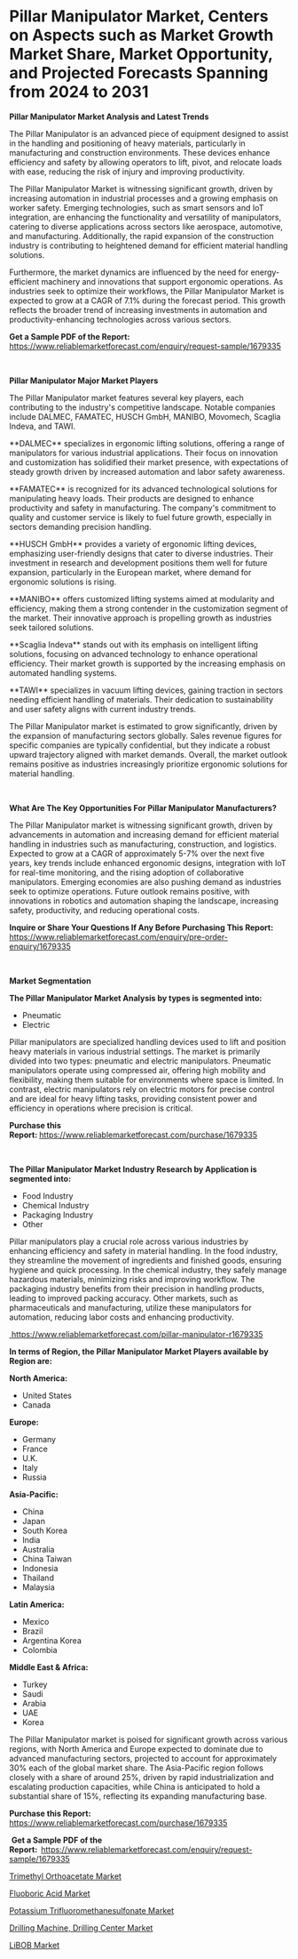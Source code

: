 <p><h1>Pillar Manipulator Market, Centers on Aspects such as Market Growth Market Share, Market Opportunity, and Projected Forecasts Spanning from 2024 to 2031</h1></p><p><strong>Pillar Manipulator Market Analysis and Latest Trends</strong></p>
<p><p>The Pillar Manipulator is an advanced piece of equipment designed to assist in the handling and positioning of heavy materials, particularly in manufacturing and construction environments. These devices enhance efficiency and safety by allowing operators to lift, pivot, and relocate loads with ease, reducing the risk of injury and improving productivity.</p><p>The Pillar Manipulator Market is witnessing significant growth, driven by increasing automation in industrial processes and a growing emphasis on worker safety. Emerging technologies, such as smart sensors and IoT integration, are enhancing the functionality and versatility of manipulators, catering to diverse applications across sectors like aerospace, automotive, and manufacturing. Additionally, the rapid expansion of the construction industry is contributing to heightened demand for efficient material handling solutions.</p><p>Furthermore, the market dynamics are influenced by the need for energy-efficient machinery and innovations that support ergonomic operations. As industries seek to optimize their workflows, the Pillar Manipulator Market is expected to grow at a CAGR of 7.1% during the forecast period. This growth reflects the broader trend of increasing investments in automation and productivity-enhancing technologies across various sectors.</p></p>
<p><strong>Get a Sample PDF of the Report:&nbsp;</strong> <a href="https://www.reliablemarketforecast.com/enquiry/request-sample/1679335?utm_campaign=1870&utm_medium=2&utm_source=Github&utm_content=ia&utm_term=12122024&utm_id=pillar-manipulator">https://www.reliablemarketforecast.com/enquiry/request-sample/1679335</a></p>
<p>&nbsp;</p>
<p><strong>Pillar Manipulator Major Market Players</strong></p>
<p><p>The Pillar Manipulator market features several key players, each contributing to the industry's competitive landscape. Notable companies include DALMEC, FAMATEC, HUSCH GmbH, MANIBO, Movomech, Scaglia Indeva, and TAWI.</p><p>**DALMEC** specializes in ergonomic lifting solutions, offering a range of manipulators for various industrial applications. Their focus on innovation and customization has solidified their market presence, with expectations of steady growth driven by increased automation and labor safety awareness.</p><p>**FAMATEC** is recognized for its advanced technological solutions for manipulating heavy loads. Their products are designed to enhance productivity and safety in manufacturing. The company's commitment to quality and customer service is likely to fuel future growth, especially in sectors demanding precision handling.</p><p>**HUSCH GmbH** provides a variety of ergonomic lifting devices, emphasizing user-friendly designs that cater to diverse industries. Their investment in research and development positions them well for future expansion, particularly in the European market, where demand for ergonomic solutions is rising.</p><p>**MANIBO** offers customized lifting systems aimed at modularity and efficiency, making them a strong contender in the customization segment of the market. Their innovative approach is propelling growth as industries seek tailored solutions.</p><p>**Scaglia Indeva** stands out with its emphasis on intelligent lifting solutions, focusing on advanced technology to enhance operational efficiency. Their market growth is supported by the increasing emphasis on automated handling systems.</p><p>**TAWI** specializes in vacuum lifting devices, gaining traction in sectors needing efficient handling of materials. Their dedication to sustainability and user safety aligns with current industry trends.</p><p>The Pillar Manipulator market is estimated to grow significantly, driven by the expansion of manufacturing sectors globally. Sales revenue figures for specific companies are typically confidential, but they indicate a robust upward trajectory aligned with market demands. Overall, the market outlook remains positive as industries increasingly prioritize ergonomic solutions for material handling.</p></p>
<p>&nbsp;</p>
<p><strong>What Are The Key Opportunities For Pillar Manipulator Manufacturers?</strong></p>
<p><p>The Pillar Manipulator market is witnessing significant growth, driven by advancements in automation and increasing demand for efficient material handling in industries such as manufacturing, construction, and logistics. Expected to grow at a CAGR of approximately 5-7% over the next five years, key trends include enhanced ergonomic designs, integration with IoT for real-time monitoring, and the rising adoption of collaborative manipulators. Emerging economies are also pushing demand as industries seek to optimize operations. Future outlook remains positive, with innovations in robotics and automation shaping the landscape, increasing safety, productivity, and reducing operational costs.</p></p>
<p><strong>Inquire or Share Your Questions If Any Before Purchasing This Report:</strong> <a href="https://www.reliablemarketforecast.com/enquiry/pre-order-enquiry/1679335?utm_campaign=1870&utm_medium=2&utm_source=Github&utm_content=ia&utm_term=12122024&utm_id=pillar-manipulator">https://www.reliablemarketforecast.com/enquiry/pre-order-enquiry/1679335</a></p>
<p>&nbsp;</p>
<p><strong>Market Segmentation</strong></p>
<p><strong>The Pillar Manipulator Market Analysis by types is segmented into:</strong></p>
<p><ul><li>Pneumatic</li><li>Electric</li></ul></p>
<p><p>Pillar manipulators are specialized handling devices used to lift and position heavy materials in various industrial settings. The market is primarily divided into two types: pneumatic and electric manipulators. Pneumatic manipulators operate using compressed air, offering high mobility and flexibility, making them suitable for environments where space is limited. In contrast, electric manipulators rely on electric motors for precise control and are ideal for heavy lifting tasks, providing consistent power and efficiency in operations where precision is critical.</p></p>
<p><strong>Purchase this Report:&nbsp;</strong><a href="https://www.reliablemarketforecast.com/purchase/1679335?utm_campaign=1870&utm_medium=2&utm_source=Github&utm_content=ia&utm_term=12122024&utm_id=pillar-manipulator">https://www.reliablemarketforecast.com/purchase/1679335</a></p>
<p>&nbsp;</p>
<p><strong>The Pillar Manipulator Market Industry Research by Application is segmented into:</strong></p>
<p><ul><li>Food Industry</li><li>Chemical Industry</li><li>Packaging Industry</li><li>Other</li></ul></p>
<p><p>Pillar manipulators play a crucial role across various industries by enhancing efficiency and safety in material handling. In the food industry, they streamline the movement of ingredients and finished goods, ensuring hygiene and quick processing. In the chemical industry, they safely manage hazardous materials, minimizing risks and improving workflow. The packaging industry benefits from their precision in handling products, leading to improved packing accuracy. Other markets, such as pharmaceuticals and manufacturing, utilize these manipulators for automation, reducing labor costs and enhancing productivity.</p></p>
<p><a href="https://www.reliablemarketforecast.com/pillar-manipulator-r1679335?utm_campaign=1870&utm_medium=2&utm_source=Github&utm_content=ia&utm_term=12122024&utm_id=pillar-manipulator">&nbsp;https://www.reliablemarketforecast.com/pillar-manipulator-r1679335</a></p>
<p><strong>In terms of Region, the Pillar Manipulator Market Players available by Region are:</strong></p>
<p>
    <p> <strong> North America: </strong>
        <ul>
            <li>United States</li>
            <li>Canada</li>
        </ul>
        </p> 
    <p> <strong> Europe: </strong>
        <ul>
            <li>Germany</li>
            <li>France</li>
            <li>U.K.</li>
            <li>Italy</li>
            <li>Russia</li>
        </ul>
        </p> 
    <p> <strong> Asia-Pacific: </strong>
        <ul>
            <li>China</li>
            <li>Japan</li>
            <li>South Korea</li>
            <li>India</li>
            <li>Australia</li>
            <li>China Taiwan</li>
            <li>Indonesia</li>
            <li>Thailand</li>
            <li>Malaysia</li>
        </ul>
        </p> 
    <p> <strong> Latin America: </strong>
        <ul>
            <li>Mexico</li>
            <li>Brazil</li>
            <li>Argentina Korea</li>
            <li>Colombia</li>
        </ul>
        </p> 
    <p> <strong> Middle East & Africa: </strong>
        <ul>
            <li>Turkey</li>
            <li>Saudi</li>
            <li>Arabia</li>
            <li>UAE</li>
            <li>Korea</li>
        </ul>
    </p>
    </p>
<p><p>The Pillar Manipulator market is poised for significant growth across various regions, with North America and Europe expected to dominate due to advanced manufacturing sectors, projected to account for approximately 30% each of the global market share. The Asia-Pacific region follows closely with a share of around 25%, driven by rapid industrialization and escalating production capacities, while China is anticipated to hold a substantial share of 15%, reflecting its expanding manufacturing base.</p></p>
<p><strong>Purchase this Report: </strong><a href="https://www.reliablemarketforecast.com/purchase/1679335?utm_campaign=1870&utm_medium=2&utm_source=Github&utm_content=ia&utm_term=12122024&utm_id=pillar-manipulator">https://www.reliablemarketforecast.com/purchase/1679335</a></p>
<p>&nbsp;<strong>Get a Sample PDF of the Report:&nbsp;&nbsp;</strong><a href="https://www.reliablemarketforecast.com/enquiry/request-sample/1679335?utm_campaign=1870&utm_medium=2&utm_source=Github&utm_content=ia&utm_term=12122024&utm_id=pillar-manipulator">https://www.reliablemarketforecast.com/enquiry/request-sample/1679335</a></p>
<p><strong></strong></p>
<p><p><a href="https://www.linkedin.com/pulse/detailed-trimethyl-orthoacetate-market-report-2024-2031-dkl8e?utm_campaign=1870&utm_medium=2&utm_source=Github&utm_content=ia&utm_term=12122024&utm_id=pillar-manipulator">Trimethyl Orthoacetate Market</a></p><p><a href="https://www.linkedin.com/pulse/fluoboric-acid-market-overview-significant-growth-potential-utr2e?utm_campaign=1870&utm_medium=2&utm_source=Github&utm_content=ia&utm_term=12122024&utm_id=pillar-manipulator">Fluoboric Acid Market</a></p><p><a href="https://www.linkedin.com/pulse/p-factrackr-ho6he?utm_campaign=1870&utm_medium=2&utm_source=Github&utm_content=ia&utm_term=12122024&utm_id=pillar-manipulator">Potassium Trifluoromethanesulfonate Market</a></p><p><a href="https://github.com/PeterParrish5/Market-Research-Report-List-7/blob/main/drilling-machine-drilling-center-market.md?utm_campaign=1870&utm_medium=2&utm_source=Github&utm_content=ia&utm_term=12122024&utm_id=pillar-manipulator">Drilling Machine, Drilling Center Market</a></p><p><a href="https://www.linkedin.com/pulse/libob-market-growth-analysis-predicts-expansion-cagr-77-from-3fxde?utm_campaign=1870&utm_medium=2&utm_source=Github&utm_content=ia&utm_term=12122024&utm_id=pillar-manipulator">LiBOB Market</a></p></p>
